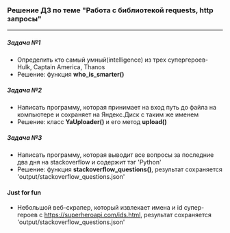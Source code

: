 ### Решение ДЗ по теме "Работа с библиотекой requests, http запросы"
---
##### Задача №1  
* Определить кто самый умный(intelligence) из трех супергероев- Hulk, Captain America, Thanos  
* Решение: функция **who_is_smarter()**
##### Задача №2  
* Написать программу, которая принимает на вход путь до файла на компьютере и сохраняет на Яндекс.Диск с таким же именем  
* Решение: класс **YaUploader()** и его метод **upload()**
##### Задача №3  
* Написать программу, которая выводит все вопросы за последние два дня на stackoverflow и содержит тэг 'Python'  
* Решение: функция **stackoverflow_questions()**, результат сохраняется 'output/stackoverflow_questions.json'
#### Just for fun  
* Небольшой веб-скрапер, который извлекает имена и id супер-героев с https://superheroapi.com/ids.html, результат сохраняется 'output/stackoverflow_questions.json'
